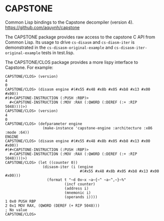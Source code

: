 CAPSTONE
========

Common Lisp bindings to the Capstone decompiler (version 4).
https://github.com/aquynh/capstone

The CAPSTONE package provides raw access to the capstone C API from
Common Lisp.  Its usage to drive `cs-disasm` and `cs-diasm-iter` is
demonstrated in the `cs-disasm-original-example` and
`cs-disasm-iter-original-example` tests in test.lisp.

The CAPSTONE/CLOS package provides a more lispy interface to Capstone.
For example:

```
CAPSTONE/CLOS> (version)
4
0
CAPSTONE/CLOS> (disasm engine #(#x55 #x48 #x8b #x05 #xb8 #x13 #x00 #x00))
#(#<CAPSTONE-INSTRUCTION (:PUSH :RBP)>
  #<CAPSTONE-INSTRUCTION (:MOV :RAX (:QWORD (:DEREF (:+ :RIP 5048))))>)
CAPSTONE/CLOS> (version)
4
0
CAPSTONE/CLOS> (defparameter engine
                 (make-instance 'capstone-engine :architecture :x86 :mode :64))
ENGINE
CAPSTONE/CLOS> (disasm engine #(#x55 #x48 #x8b #x05 #xb8 #x13 #x00 #x00))
#(#<CAPSTONE-INSTRUCTION (:PUSH :RBP)>
  #<CAPSTONE-INSTRUCTION (:MOV :RAX (:QWORD (:DEREF (:+ :RIP 5048))))>)
CAPSTONE/CLOS> (let ((counter 0))
                 (disasm-iter (i (engine
                                  #(#x55 #x48 #x8b #x05 #xb8 #x13 #x00 #x00)))
                   (format t "~d 0x~x ~a~{~^ ~a~^,~}~%"
                           (incf counter)
                           (address i)
                           (mnemonic i)
                           (operands i))))
1 0x0 PUSH RBP
2 0x1 MOV RAX, (QWORD (DEREF (+ RIP 5048)))
; No value
CAPSTONE/CLOS>
```
